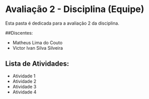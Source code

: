 # Avaliação 2 - Disciplina (Equipe)

Esta pasta é dedicada para a avaliação 2 da disciplina.

##Discentes: 
  - Matheus Lima do Couto
  - Victor Ivan Silva Silveira

## Lista de Atividades:

- Atividade 1
- Atividade 2
- Atividade 3
- Atividade 4
